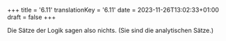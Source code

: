 +++
title = '6.11'
translationKey = '6.11'
date = 2023-11-26T13:02:33+01:00
draft = false
+++

Die Sätze der Logik sagen also nichts. (Sie sind die analytischen Sätze.)
